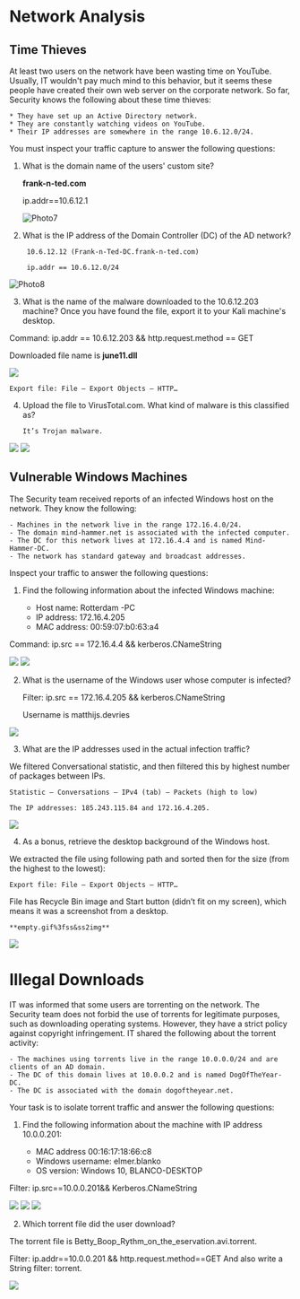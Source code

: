 # Network Analysis #

## Time Thieves ##

At least two users on the network have been wasting time on YouTube. Usually, IT wouldn't pay much mind to this behavior, but it seems these people have created their own web server on the corporate network. So far, Security knows the following about these time thieves:

    * They have set up an Active Directory network.
    * They are constantly watching videos on YouTube.
    * Their IP addresses are somewhere in the range 10.6.12.0/24.

You must inspect your traffic capture to answer the following questions:

1.	What is the domain name of the users' custom site?

    **frank-n-ted.com**

    ip.addr==10.6.12.1

    ![Photo7](Photos/7.png)

2. What is the IP address of the Domain Controller (DC) of the AD network?

        10.6.12.12 (Frank-n-Ted-DC.frank-n-ted.com)

        ip.addr == 10.6.12.0/24
![Photo8](Photos/8.png)

3. What is the name of the malware downloaded to the 10.6.12.203 machine? Once you have found the file, export it to your Kali machine's desktop.

Command: ip.addr == 10.6.12.203 && http.request.method == GET

Downloaded file name is **june11.dll**

![](Photos/9.png)

	Export file: File – Export Objects – HTTP…

4.	Upload the file to VirusTotal.com. What kind of malware is this classified as?

        It’s Trojan malware.
![](Photos/10.png)
![](Photos/11.png)

## Vulnerable Windows Machines ##

The Security team received reports of an infected Windows host on the network. They know the following:

    - Machines in the network live in the range 172.16.4.0/24.
    - The domain mind-hammer.net is associated with the infected computer.
    - The DC for this network lives at 172.16.4.4 and is named Mind-Hammer-DC.
    - The network has standard gateway and broadcast addresses.

Inspect your traffic to answer the following questions:

1.	Find the following information about the infected Windows machine:

    - Host name: Rotterdam -PC
    - IP address: 172.16.4.205
    - MAC address: 00:59:07:b0:63:a4

Command: ip.src == 172.16.4.4 && kerberos.CNameString

![](Photos/12.png)
![](Photos/13.png)

2.	What is the username of the Windows user whose computer is infected?

    Filter: ip.src == 172.16.4.205 && kerberos.CNameString

    Username is matthijs.devries

![](Photos/14.png)

3.	What are the IP addresses used in the actual infection traffic?

We filtered Conversational statistic, and then filtered this by highest number of packages between IPs.

    Statistic – Conversations – IPv4 (tab) – Packets (high to low)

    The IP addresses: 185.243.115.84 and 172.16.4.205. 
![](Photos/15.png)

4.	As a bonus, retrieve the desktop background of the Windows host.

We extracted the file using following path and sorted then for the size (from the highest to the lowest):

    Export file: File – Export Objects – HTTP…

File has Recycle Bin image and Start button (didn’t fit on my screen), which means it was a screenshot from a desktop.

    **empty.gif%3fss&ss2img**

![](Photos/16.png)

# Illegal Downloads #

IT was informed that some users are torrenting on the network. The Security team does not forbid the use of torrents for legitimate purposes, such as downloading operating systems. However, they have a strict policy against copyright infringement.
IT shared the following about the torrent activity:

    - The machines using torrents live in the range 10.0.0.0/24 and are clients of an AD domain.
    - The DC of this domain lives at 10.0.0.2 and is named DogOfTheYear-DC.
    - The DC is associated with the domain dogoftheyear.net.

Your task is to isolate torrent traffic and answer the following questions:

1.	Find the following information about the machine with IP address 10.0.0.201:

    * MAC address 00:16:17:18:66:c8
    * Windows username: elmer.blanko
    * OS version: Windows 10, BLANCO-DESKTOP

Filter: ip.src==10.0.0.201&& Kerberos.CNameString

![](Photos/17.png)
![](Photos/18.png)
![](Photos/19.png)

2.	Which torrent file did the user download?

The torrent file is Betty_Boop_Rythm_on_the_eservation.avi.torrent.

Filter: ip.addr==10.0.0.201 && http.request.method==GET 
And also write a String filter: torrent.

![](Photos/20.png)







